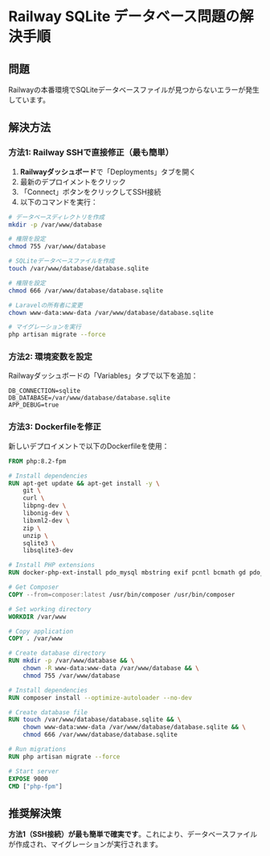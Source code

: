 # Railway SQLite データベース問題の解決手順

## 問題
Railwayの本番環境でSQLiteデータベースファイルが見つからないエラーが発生しています。

## 解決方法

### 方法1: Railway SSHで直接修正（最も簡単）

1. **Railwayダッシュボード**で「Deployments」タブを開く
2. 最新のデプロイメントをクリック
3. 「Connect」ボタンをクリックしてSSH接続
4. 以下のコマンドを実行：

```bash
# データベースディレクトリを作成
mkdir -p /var/www/database

# 権限を設定
chmod 755 /var/www/database

# SQLiteデータベースファイルを作成
touch /var/www/database/database.sqlite

# 権限を設定
chmod 666 /var/www/database/database.sqlite

# Laravelの所有者に変更
chown www-data:www-data /var/www/database/database.sqlite

# マイグレーションを実行
php artisan migrate --force
```

### 方法2: 環境変数を設定

Railwayダッシュボードの「Variables」タブで以下を追加：

```
DB_CONNECTION=sqlite
DB_DATABASE=/var/www/database/database.sqlite
APP_DEBUG=true
```

### 方法3: Dockerfileを修正

新しいデプロイメントで以下のDockerfileを使用：

```dockerfile
FROM php:8.2-fpm

# Install dependencies
RUN apt-get update && apt-get install -y \
    git \
    curl \
    libpng-dev \
    libonig-dev \
    libxml2-dev \
    zip \
    unzip \
    sqlite3 \
    libsqlite3-dev

# Install PHP extensions
RUN docker-php-ext-install pdo_mysql mbstring exif pcntl bcmath gd pdo_sqlite

# Get Composer
COPY --from=composer:latest /usr/bin/composer /usr/bin/composer

# Set working directory
WORKDIR /var/www

# Copy application
COPY . /var/www

# Create database directory
RUN mkdir -p /var/www/database && \
    chown -R www-data:www-data /var/www/database && \
    chmod 755 /var/www/database

# Install dependencies
RUN composer install --optimize-autoloader --no-dev

# Create database file
RUN touch /var/www/database/database.sqlite && \
    chown www-data:www-data /var/www/database/database.sqlite && \
    chmod 666 /var/www/database/database.sqlite

# Run migrations
RUN php artisan migrate --force

# Start server
EXPOSE 9000
CMD ["php-fpm"]
```

## 推奨解決策

**方法1（SSH接続）が最も簡単で確実です**。これにより、データベースファイルが作成され、マイグレーションが実行されます。 